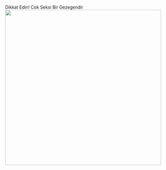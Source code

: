 Dikkat Edin! Cok Seksi Bir Gezegendir
<img src="[https://media.tenor.com/oaoqS3Z85fQAAAAC/neptune-wave-dyln.gif]" width="500" height="500" />
